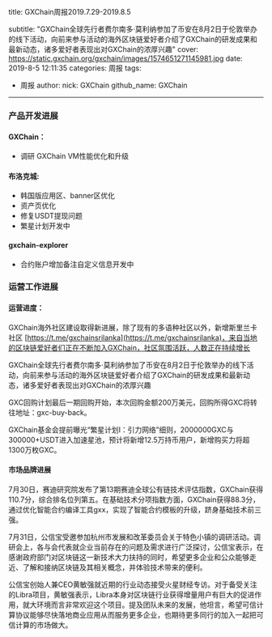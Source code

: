 title: GXChain周报2019.7.29-2019.8.5

subtitle: "GXChain全球先行者费尔南多·莫利纳参加了币安在8月2日于伦敦举办的线下活动，向前来参与活动的海外区块链爱好者介绍了GXChain的研发成果和最新动态，诸多爱好者表现出对GXChain的浓厚兴趣"
cover: https://static.gxchain.org/gxchain/images/1574651271145981.jpg
date: 2019-8-5 12:11:35
categories: 周报
tags:
  - 周报
author:
    nick: GXChain
    github_name: GXChain
---

### 产品开发进展
#### GXChain：
- 调研 GXChain VM性能优化和升级

#### 布洛克城:
- 韩国版应用区、banner区优化
- 资产页优化
- 修复USDT提现问题
- 繁星计划开发中

#### gxchain-explorer
- 合约账户增加备注自定义信息开发中

### 运营工作进展
#### 运营进度：
GXChain海外社区建设取得新进展，除了现有的多语种社区以外，新增斯里兰卡社区 [https://t.me/gxchainsrilanka](https://t.me/gxchainsrilanka)，来自当地的区块链爱好者们正在不断加入GXChain，社区氛围活跃，人数正在持续增长

GXChain全球先行者费尔南多·莫利纳参加了币安在8月2日于伦敦举办的线下活动，向前来参与活动的海外区块链爱好者介绍了GXChain的研发成果和最新动态，诸多爱好者表现出对GXChain的浓厚兴趣

GXC回购计划最后一期回购开始，本次回购金额200万美元，回购所得GXC将转往地址：gxc-buy-back。

GXChain基金会提前曝光“繁星计划Ⅰ：引力网络”细则，2000000GXC与300000+USDT进入加速星池，预计将新增12.5万持币用户，新增购买力将超1300万枚GXC。



#### 市场品牌进展
7月30日，赛迪研究院发布了第13期赛迪全球公有链技术评估指数，GXChain获得110.7分，综合排名位列第五。在基础技术分项指数方面，GXChain获得88.3分，通过优化智能合约编译工具gxx，实现了智能合约模板的升级，跻身基础技术前三强。

7月31日，公信宝受邀参加杭州市发展和改革委员会关于特色小镇的调研活动。调研会上，各与会代表就企业当前存在的问题及需求进行广泛探讨，公信宝表示，在感谢政府部门对区块链这一新技术大力扶持的同时，希望更多企业和公众能够走近、了解和接纳区块链及其相关概念，并体验技术带来的便利。

公信宝创始人兼CEO黄敏强就近期的行业动态接受火星财经专访。对于备受关注的Libra项目，黄敏强表示，Libra本身对区块链行业获得增量用户有巨大的促进作用，就大环境而言非常欢迎这个项目。提及团队未来的发展，他坦言，希望可信计算协议能够尽快落地商业应用从而服务更多企业，也期待更多同行的加入一起把可信计算的市场做大。
